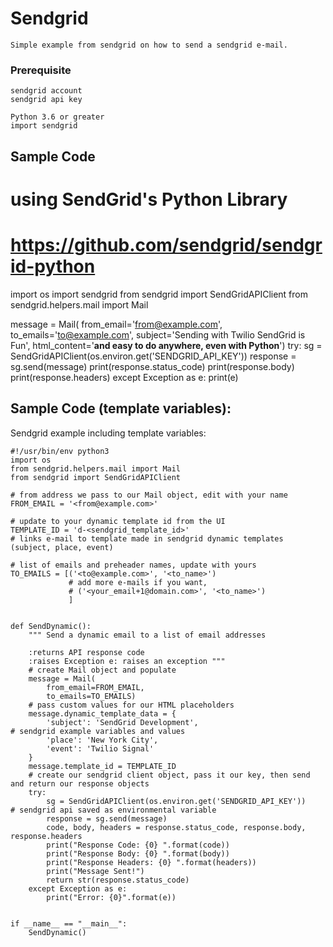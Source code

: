 
# Sendgrid

    Simple example from sendgrid on how to send a sendgrid e-mail.
    
    
### Prerequisite

    sendgrid account
    sendgrid api key
    
    Python 3.6 or greater
    import sendgrid
    
## Sample Code
# using SendGrid's Python Library
# https://github.com/sendgrid/sendgrid-python
import os
import sendgrid
from sendgrid import SendGridAPIClient
from sendgrid.helpers.mail import Mail

message = Mail(
    from_email='from@example.com',
    to_emails='to@example.com',
    subject='Sending with Twilio SendGrid is Fun',
    html_content='<strong>and easy to do anywhere, even with Python</strong>')
try:
    sg = SendGridAPIClient(os.environ.get('SENDGRID_API_KEY'))
    response = sg.send(message)
    print(response.status_code)
    print(response.body)
    print(response.headers)
except Exception as e:
    print(e)
    
    
## Sample Code (template variables):


Sendgrid example including template variables:

    
    #!/usr/bin/env python3
    import os
    from sendgrid.helpers.mail import Mail
    from sendgrid import SendGridAPIClient

    # from address we pass to our Mail object, edit with your name
    FROM_EMAIL = '<from@example.com>'

    # update to your dynamic template id from the UI
    TEMPLATE_ID = 'd-<sendgrid_template_id>'                                # links e-mail to template made in sendgrid dynamic templates (subject, place, event)

    # list of emails and preheader names, update with yours
    TO_EMAILS = [('<to@example.com>', '<to_name>')
                 # add more e-mails if you want,
                 # ('<your_email+1@domain.com>', '<to_name>')
                 ]


    def SendDynamic():
        """ Send a dynamic email to a list of email addresses

        :returns API response code
        :raises Exception e: raises an exception """
        # create Mail object and populate
        message = Mail(
            from_email=FROM_EMAIL,
            to_emails=TO_EMAILS)
        # pass custom values for our HTML placeholders
        message.dynamic_template_data = {
            'subject': 'SendGrid Development',                              # sendgrid example variables and values
            'place': 'New York City',
            'event': 'Twilio Signal'
        }
        message.template_id = TEMPLATE_ID
        # create our sendgrid client object, pass it our key, then send and return our response objects
        try:
            sg = SendGridAPIClient(os.environ.get('SENDGRID_API_KEY'))      # sendgrid api saved as environmental variable    
            response = sg.send(message)
            code, body, headers = response.status_code, response.body, response.headers
            print("Response Code: {0} ".format(code))
            print("Response Body: {0} ".format(body))
            print("Response Headers: {0} ".format(headers))
            print("Message Sent!")
            return str(response.status_code)
        except Exception as e:
            print("Error: {0}".format(e))


    if __name__ == "__main__":
        SendDynamic()
